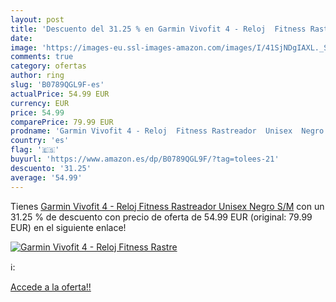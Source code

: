 ```yaml
---
layout: post
title: 'Descuento del 31.25 % en Garmin Vivofit 4 - Reloj  Fitness Rastre'
date: 
image: 'https://images-eu.ssl-images-amazon.com/images/I/41SjNDgIAXL._SL200_.jpg'
comments: true
category: ofertas
author: ring
slug: 'B0789QGL9F-es'
actualPrice: 54.99 EUR
currency: EUR
price: 54.99
comparePrice: 79.99 EUR
prodname: 'Garmin Vivofit 4 - Reloj  Fitness Rastreador  Unisex  Negro  S/M'
country: 'es'
flag: '🇪🇸'
buyurl: 'https://www.amazon.es/dp/B0789QGL9F/?tag=tolees-21'
descuento: '31.25'
average: '54.99'
---
```


Tienes [Garmin Vivofit 4 - Reloj  Fitness Rastreador  Unisex  Negro  S/M](https://www.amazon.es/dp/B0789QGL9F/?tag=tolees-21) con un 31.25 % de descuento con precio de oferta de 54.99 EUR (original: 79.99 EUR) en el siguiente enlace!

[![Garmin Vivofit 4 - Reloj  Fitness Rastre](https://images-eu.ssl-images-amazon.com/images/I/41SjNDgIAXL._SL200_.jpg)](https://www.amazon.es/dp/B0789QGL9F/?tag=tolees-21)

ℹ️:


[Accede a la oferta!!](https://www.amazon.es/dp/B0789QGL9F/?tag=tolees-21)
